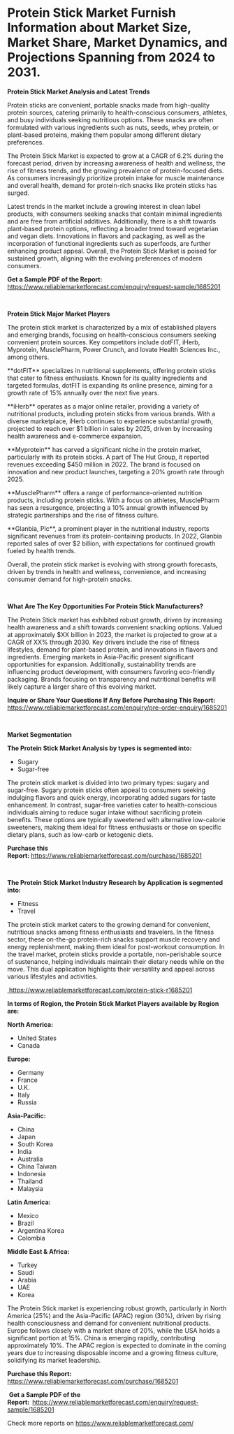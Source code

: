 <p><h1>Protein Stick Market Furnish Information about Market Size, Market Share, Market Dynamics, and Projections Spanning from 2024 to 2031.</h1></p><p><strong>Protein Stick Market Analysis and Latest Trends</strong></p>
<p><p>Protein sticks are convenient, portable snacks made from high-quality protein sources, catering primarily to health-conscious consumers, athletes, and busy individuals seeking nutritious options. These snacks are often formulated with various ingredients such as nuts, seeds, whey protein, or plant-based proteins, making them popular among different dietary preferences.</p><p>The Protein Stick Market is expected to grow at a CAGR of 6.2% during the forecast period, driven by increasing awareness of health and wellness, the rise of fitness trends, and the growing prevalence of protein-focused diets. As consumers increasingly prioritize protein intake for muscle maintenance and overall health, demand for protein-rich snacks like protein sticks has surged.</p><p>Latest trends in the market include a growing interest in clean label products, with consumers seeking snacks that contain minimal ingredients and are free from artificial additives. Additionally, there is a shift towards plant-based protein options, reflecting a broader trend toward vegetarian and vegan diets. Innovations in flavors and packaging, as well as the incorporation of functional ingredients such as superfoods, are further enhancing product appeal. Overall, the Protein Stick Market is poised for sustained growth, aligning with the evolving preferences of modern consumers.</p></p>
<p><strong>Get a Sample PDF of the Report:&nbsp;</strong> <a href="https://www.reliablemarketforecast.com/enquiry/request-sample/1685201?utm_campaign=1169&utm_medium=2&utm_source=Github&utm_content=ia&utm_term=30122024&utm_id=protein-stick">https://www.reliablemarketforecast.com/enquiry/request-sample/1685201</a></p>
<p>&nbsp;</p>
<p><strong>Protein Stick Major Market Players</strong></p>
<p><p>The protein stick market is characterized by a mix of established players and emerging brands, focusing on health-conscious consumers seeking convenient protein sources. Key competitors include dotFIT, iHerb, Myprotein, MusclePharm, Power Crunch, and Iovate Health Sciences Inc., among others. </p><p>**dotFIT** specializes in nutritional supplements, offering protein sticks that cater to fitness enthusiasts. Known for its quality ingredients and targeted formulas, dotFIT is expanding its online presence, aiming for a growth rate of 15% annually over the next five years.</p><p>**iHerb** operates as a major online retailer, providing a variety of nutritional products, including protein sticks from various brands. With a diverse marketplace, iHerb continues to experience substantial growth, projected to reach over $1 billion in sales by 2025, driven by increasing health awareness and e-commerce expansion.</p><p>**Myprotein** has carved a significant niche in the protein market, particularly with its protein sticks. A part of The Hut Group, it reported revenues exceeding $450 million in 2022. The brand is focused on innovation and new product launches, targeting a 20% growth rate through 2025.</p><p>**MusclePharm** offers a range of performance-oriented nutrition products, including protein sticks. With a focus on athletes, MusclePharm has seen a resurgence, projecting a 10% annual growth influenced by strategic partnerships and the rise of fitness culture.</p><p>**Glanbia, Plc**, a prominent player in the nutritional industry, reports significant revenues from its protein-containing products. In 2022, Glanbia reported sales of over $2 billion, with expectations for continued growth fueled by health trends.</p><p>Overall, the protein stick market is evolving with strong growth forecasts, driven by trends in health and wellness, convenience, and increasing consumer demand for high-protein snacks.</p></p>
<p>&nbsp;</p>
<p><strong>What Are The Key Opportunities For Protein Stick Manufacturers?</strong></p>
<p><p>The Protein Stick market has exhibited robust growth, driven by increasing health awareness and a shift towards convenient snacking options. Valued at approximately $XX billion in 2023, the market is projected to grow at a CAGR of XX% through 2030. Key drivers include the rise of fitness lifestyles, demand for plant-based protein, and innovations in flavors and ingredients. Emerging markets in Asia-Pacific present significant opportunities for expansion. Additionally, sustainability trends are influencing product development, with consumers favoring eco-friendly packaging. Brands focusing on transparency and nutritional benefits will likely capture a larger share of this evolving market.</p></p>
<p><strong>Inquire or Share Your Questions If Any Before Purchasing This Report:</strong> <a href="https://www.reliablemarketforecast.com/enquiry/pre-order-enquiry/1685201?utm_campaign=1169&utm_medium=2&utm_source=Github&utm_content=ia&utm_term=30122024&utm_id=protein-stick">https://www.reliablemarketforecast.com/enquiry/pre-order-enquiry/1685201</a></p>
<p>&nbsp;</p>
<p><strong>Market Segmentation</strong></p>
<p><strong>The Protein Stick Market Analysis by types is segmented into:</strong></p>
<p><ul><li>Sugary</li><li>Sugar-free</li></ul></p>
<p><p>The protein stick market is divided into two primary types: sugary and sugar-free. Sugary protein sticks often appeal to consumers seeking indulging flavors and quick energy, incorporating added sugars for taste enhancement. In contrast, sugar-free varieties cater to health-conscious individuals aiming to reduce sugar intake without sacrificing protein benefits. These options are typically sweetened with alternative low-calorie sweeteners, making them ideal for fitness enthusiasts or those on specific dietary plans, such as low-carb or ketogenic diets.</p></p>
<p><strong>Purchase this Report:&nbsp;</strong><a href="https://www.reliablemarketforecast.com/purchase/1685201?utm_campaign=1169&utm_medium=2&utm_source=Github&utm_content=ia&utm_term=30122024&utm_id=protein-stick">https://www.reliablemarketforecast.com/purchase/1685201</a></p>
<p>&nbsp;</p>
<p><strong>The Protein Stick Market Industry Research by Application is segmented into:</strong></p>
<p><ul><li>Fitness</li><li>Travel</li></ul></p>
<p><p>The protein stick market caters to the growing demand for convenient, nutritious snacks among fitness enthusiasts and travelers. In the fitness sector, these on-the-go protein-rich snacks support muscle recovery and energy replenishment, making them ideal for post-workout consumption. In the travel market, protein sticks provide a portable, non-perishable source of sustenance, helping individuals maintain their dietary needs while on the move. This dual application highlights their versatility and appeal across various lifestyles and activities.</p></p>
<p><a href="https://www.reliablemarketforecast.com/protein-stick-r1685201?utm_campaign=1169&utm_medium=2&utm_source=Github&utm_content=ia&utm_term=30122024&utm_id=protein-stick">&nbsp;https://www.reliablemarketforecast.com/protein-stick-r1685201</a></p>
<p><strong>In terms of Region, the Protein Stick Market Players available by Region are:</strong></p>
<p>
    <p> <strong> North America: </strong>
        <ul>
            <li>United States</li>
            <li>Canada</li>
        </ul>
        </p> 
    <p> <strong> Europe: </strong>
        <ul>
            <li>Germany</li>
            <li>France</li>
            <li>U.K.</li>
            <li>Italy</li>
            <li>Russia</li>
        </ul>
        </p> 
    <p> <strong> Asia-Pacific: </strong>
        <ul>
            <li>China</li>
            <li>Japan</li>
            <li>South Korea</li>
            <li>India</li>
            <li>Australia</li>
            <li>China Taiwan</li>
            <li>Indonesia</li>
            <li>Thailand</li>
            <li>Malaysia</li>
        </ul>
        </p> 
    <p> <strong> Latin America: </strong>
        <ul>
            <li>Mexico</li>
            <li>Brazil</li>
            <li>Argentina Korea</li>
            <li>Colombia</li>
        </ul>
        </p> 
    <p> <strong> Middle East & Africa: </strong>
        <ul>
            <li>Turkey</li>
            <li>Saudi</li>
            <li>Arabia</li>
            <li>UAE</li>
            <li>Korea</li>
        </ul>
    </p>
    </p>
<p><p>The Protein Stick market is experiencing robust growth, particularly in North America (25%) and the Asia-Pacific (APAC) region (30%), driven by rising health consciousness and demand for convenient nutritional products. Europe follows closely with a market share of 20%, while the USA holds a significant portion at 15%. China is emerging rapidly, contributing approximately 10%. The APAC region is expected to dominate in the coming years due to increasing disposable income and a growing fitness culture, solidifying its market leadership.</p></p>
<p><strong>Purchase this Report: </strong><a href="https://www.reliablemarketforecast.com/purchase/1685201?utm_campaign=1169&utm_medium=2&utm_source=Github&utm_content=ia&utm_term=30122024&utm_id=protein-stick">https://www.reliablemarketforecast.com/purchase/1685201</a></p>
<p>&nbsp;<strong>Get a Sample PDF of the Report:&nbsp;&nbsp;</strong><a href="https://www.reliablemarketforecast.com/enquiry/request-sample/1685201?utm_campaign=1169&utm_medium=2&utm_source=Github&utm_content=ia&utm_term=30122024&utm_id=protein-stick">https://www.reliablemarketforecast.com/enquiry/request-sample/1685201</a></p>
<p><strong></strong></p>
<p>Check more reports on <a href="https://www.reliablemarketforecast.com/?utm_campaign=1169&utm_medium=2&utm_source=Github&utm_content=ia&utm_term=30122024&utm_id=protein-stick">https://www.reliablemarketforecast.com/</a></p>